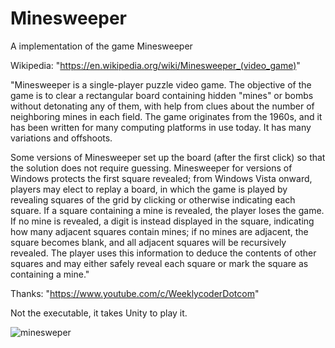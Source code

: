 # Minesweeper
A implementation of the game Minesweeper 

Wikipedia: "https://en.wikipedia.org/wiki/Minesweeper_(video_game)"

"Minesweeper is a single-player puzzle video game. The objective of the game is to clear a rectangular board containing hidden "mines" or bombs without detonating any of them, with help from clues about the number of neighboring mines in each field. The game originates from the 1960s, and it has been written for many computing platforms in use today. It has many variations and offshoots.

Some versions of Minesweeper set up the board (after the first click) so that the solution does not require guessing. Minesweeper for versions of Windows protects the first square revealed; from Windows Vista onward, players may elect to replay a board, in which the game is played by revealing squares of the grid by clicking or otherwise indicating each square. If a square containing a mine is revealed, the player loses the game. If no mine is revealed, a digit is instead displayed in the square, indicating how many adjacent squares contain mines; if no mines are adjacent, the square becomes blank, and all adjacent squares will be recursively revealed. The player uses this information to deduce the contents of other squares and may either safely reveal each square or mark the square as containing a mine."

Thanks: "https://www.youtube.com/c/WeeklycoderDotcom"

Not the executable, it takes Unity to play it.

![minesweper](https://user-images.githubusercontent.com/74788707/128615150-b0c593bf-9807-449d-ad04-deb08ff143bc.gif)

